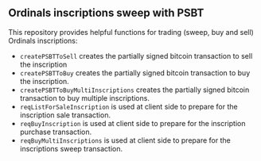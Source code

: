 ## Ordinals inscriptions sweep with PSBT

This repository provides helpful functions for trading (sweep, buy and sell) Ordinals inscriptions:
* `createPSBTToSell` creates the partially signed bitcoin transaction to sell the inscription
* `createPSBTToBuy` creates the partially signed bitcoin transaction to buy the inscription.
* `createPSBTToBuyMultiInscriptions` creates the partially signed bitcoin transaction to buy multiple inscriptions.
* `reqListForSaleInscription` is used at client side to prepare for the inscription sale transaction.
* `reqBuyInscription` is used at client side to prepare for the inscription purchase transaction.
* `reqBuyMultiInscriptions` is used at client side to prepare for the inscriptions sweep transaction.
